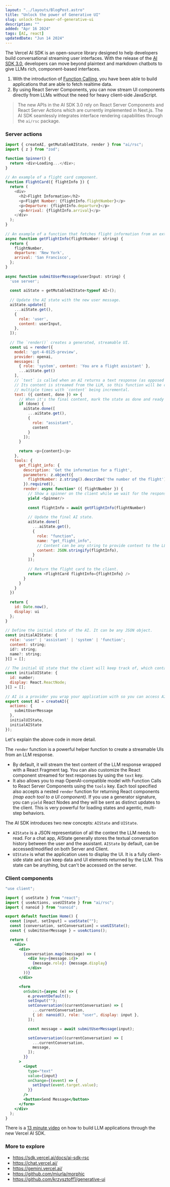 ```yaml
---
layout: "../layouts/BlogPost.astro"
title: "Unlock the power of Generative UI"
slug: unlock-the-power-of-generative-ui
description: ""
added: "Apr 16 2024"
tags: [AI, react]
updatedDate: "Jun 14 2024"
---
```


The Vercel AI SDK is an open-source library designed to help developers build conversational streaming user interfaces. With the release of the [AI SDK 3.0](https://vercel.com/blog/ai-sdk-3-generative-ui), developers can move beyond plaintext and markdown chatbots to give LLMs rich, component-based interfaces.

1. With the introduction of [Function Calling](https://platform.openai.com/docs/guides/function-calling), you have been able to build applications that are able to fetch realtime data.
2. By using React Server Components, you can now stream UI components directly from LLMs without the need for heavy client-side JavaScript.

> The new APIs in the AI SDK 3.0 rely on React Server Components and React Server Actions which are currently implemented in Next.js. The AI SDK seamlessly integrates interface rendering capabilities through the `ai/rsc` package.

### Server actions

```js
import { createAI, getMutableAIState, render } from "ai/rsc";
import { z } from "zod";

function Spinner() {
  return <div>Loading...</div>;
}
 
// An example of a flight card component.
function FlightCard({ flightInfo }) {
  return (
    <div>
      <h2>Flight Information</h2>
      <p>Flight Number: {flightInfo.flightNumber}</p>
      <p>Departure: {flightInfo.departure}</p>
      <p>Arrival: {flightInfo.arrival}</p>
    </div>
  );
}
 
// An example of a function that fetches flight information from an external API.
async function getFlightInfo(flightNumber: string) {
  return {
    flightNumber,
    departure: 'New York',
    arrival: 'San Francisco',
  };
}
 
async function submitUserMessage(userInput: string) {
  'use server';
 
  const aiState = getMutableAIState<typeof AI>();
 
  // Update the AI state with the new user message.
  aiState.update([
    ...aiState.get(),
    {
      role: 'user',
      content: userInput,
    },
  ]);
 
  // The `render()` creates a generated, streamable UI.
  const ui = render({
    model: 'gpt-4-0125-preview',
    provider: openai,
    messages: [
      { role: 'system', content: 'You are a flight assistant' },
      ...aiState.get()
    ],
    // `text` is called when an AI returns a text response (as opposed to a tool call).
    // Its content is streamed from the LLM, so this function will be called
    // multiple times with `content` being incremental.
    text: ({ content, done }) => {
      // When it's the final content, mark the state as done and ready for the client to access.
      if (done) {
        aiState.done([
          ...aiState.get(),
          {
            role: "assistant",
            content
          }
        ]);
      }
 
      return <p>{content}</p>
    },
    tools: {
      get_flight_info: {
        description: 'Get the information for a flight',
        parameters: z.object({
          flightNumber: z.string().describe('the number of the flight')
        }).required(),
        render: async function* ({ flightNumber }) {
          // Show a spinner on the client while we wait for the response.
          yield <Spinner/>
 
          const flightInfo = await getFlightInfo(flightNumber)
 
          // Update the final AI state.
          aiState.done([
            ...aiState.get(),
            {
              role: "function",
              name: "get_flight_info",
              // Content can be any string to provide context to the LLM in the rest of the conversation.
              content: JSON.stringify(flightInfo),
            }
          ]);
 
          // Return the flight card to the client.
          return <FlightCard flightInfo={flightInfo} />
        }
      }
    }
  })
 
  return {
    id: Date.now(),
    display: ui
  };
}
 
// Define the initial state of the AI. It can be any JSON object.
const initialAIState: {
  role: 'user' | 'assistant' | 'system' | 'function';
  content: string;
  id?: string;
  name?: string;
}[] = [];
 
// The initial UI state that the client will keep track of, which contains the message IDs and their UI nodes.
const initialUIState: {
  id: number;
  display: React.ReactNode;
}[] = [];
 
// AI is a provider you wrap your application with so you can access AI and UI state in your components.
export const AI = createAI({
  actions: {
    submitUserMessage
  },
  initialUIState,
  initialAIState
});
```

Let's explain the above code in more detail.

The `render` function is a powerful helper function to create a streamable UIs from an LLM response.
- By default, it will stream the text content of the LLM response wrapped with a React Fragment tag. You can also customize the React component streamed for text responses by using the `text` key.
- It also allows you to map OpenAI-compatible model with Function Calls to React Server Components using the `tools` key. Each tool specified also accepts a nested `render` function for returning React components *(map each tool to a UI component)*. If you use a generator signature, you can `yield` React Nodes and they will be sent as distinct updates to the client. This is very powerful for loading states and agentic, multi-step behaviors.

The AI SDK introduces two new concepts: `AIState` and `UIState`.
- `AIState` is a JSON representation of all the context the LLM needs to read. For a chat app, AIState generally stores the textual conversation history between the user and the assistant. `AIState` by default, can be accessed/modified on both Server and Client.
- `UIState` is what the application uses to display the UI. It is a fully client-side state and can keep data and UI elements returned by the LLM. This state can be anything, but can't be accessed on the server.

### Client components

```jsx
"use client";

import { useState } from "react";
import { useActions, useUIState } from "ai/rsc";
import { nanoid } from "nanoid";

export default function Home() {
  const [input, setInput] = useState("");
  const [conversation, setConversation] = useUIState();
  const { submitUserMessage } = useActions();

  return (
    <div>
      <div>
        {conversation.map((message) => (
          <div key={message.id}>
            {message.role}: {message.display}
          </div>
        ))}
      </div>

      <form
        onSubmit={async (e) => {
          e.preventDefault();
          setInput("");
          setConversation((currentConversation) => [
            ...currentConversation,
            { id: nanoid(), role: "user", display: input },
          ]);

          const message = await submitUserMessage(input);

          setConversation((currentConversation) => [
            ...currentConversation,
            message,
          ]);
        }}
      >
        <input
          type="text"
          value={input}
          onChange={(event) => {
            setInput(event.target.value);
          }}
        />
        <button>Send Message</button>
      </form>
    </div>
  );
}
```

There is a [13 minute video](https://www.youtube.com/watch?v=UDm-hvwpzBI) on how to build LLM applications through the new Vercel AI SDK.

### More to explore
- https://sdk.vercel.ai/docs/ai-sdk-rsc
- https://chat.vercel.ai/
- https://gemini.vercel.ai/
- https://github.com/miurla/morphic
- https://github.com/krzysztoff1/generative-ui
